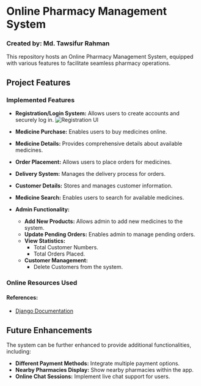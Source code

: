 # Online Pharmacy Management System

### Created by: Md. Tawsifur Rahman

This repository hosts an Online Pharmacy Management System, equipped with various features to facilitate seamless pharmacy operations.

## Project Features

### Implemented Features
- **Registration/Login System:** Allows users to create accounts and securely log in.
  ![Registration UI](/registration.png)

- **Medicine Purchase:** Enables users to buy medicines online.
- **Medicine Details:** Provides comprehensive details about available medicines.
- **Order Placement:** Allows users to place orders for medicines.
- **Delivery System:** Manages the delivery process for orders.
- **Customer Details:** Stores and manages customer information.
- **Medicine Search:** Enables users to search for available medicines.
- **Admin Functionality:**
  - **Add New Products:** Allows admin to add new medicines to the system.
  - **Update Pending Orders:** Enables admin to manage pending orders.
  - **View Statistics:**
    - Total Customer Numbers.
    - Total Orders Placed.
  - **Customer Management:**
    - Delete Customers from the system.

### Online Resources Used
#### References:
- [Django Documentation](https://docs.djangoproject.com/)

## Future Enhancements
The system can be further enhanced to provide additional functionalities, including:
- **Different Payment Methods:** Integrate multiple payment options.
- **Nearby Pharmacies Display:** Show nearby pharmacies within the app.
- **Online Chat Sessions:** Implement live chat support for users.
